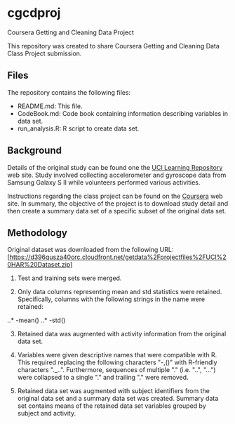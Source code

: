 # cgcdproj
Coursera Getting and Cleaning Data Project

This repository was created to share Coursera Getting and Cleaning Data Class Project submission.  

## Files
The repository contains the following files:

* README.md: This file.
* CodeBook.md:  Code book containing information describing variables in data set.
* run_analysis.R:  R script to create data set.

## Background
Details of the original study can be found one the 
[UCI Learning Repository](http://archive.ics.uci.edu/ml/datasets/Human+Activity+Recognition+Using+Smartphones#) 
web site.  Study involved collecting accelerometer and gyroscope data from
Samsung Galaxy S II while volunteers performed various activities. 

Instructions regarding the class project can be found on the 
[Coursera](https://class.coursera.org/getdata-010/human_grading/view/courses/973497/assessments/3/submissions) web site.  In summary, the objective of the project is
to download study detail and then create a summary data set of a specific subset
of the original data set.

## Methodology
Original dataset was downloaded from the following URL:
[https://d396qusza40orc.cloudfront.net/getdata%2Fprojectfiles%2FUCI%20HAR%20Dataset.zip]

1. Test and training sets were merged.

2. Only data columns representing mean and std statistics were retained. 
Specifically, columns with the following strings in the name were retained:

..* -mean()
..* -std()

3. Retained data was augmented with activity information from the original data set.

4. Variables were given descriptive names that were compatible with R.  This
required replacing the following characters "-,()" with R-friendly characters
"._..".  Furthermore, sequences of multiple "." (i.e. "..", "...") were
collapsed to a single "." and trailing "." were removed.

5. Retained data set was augmented with subject identifiers from the original
data set and a summary data set was created.  Summary data set contains
means of the retained data set variables grouped by subject and activity.
